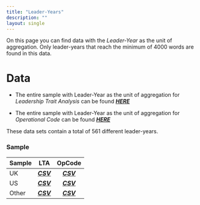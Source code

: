 ```yaml
---
title: "Leader-Years"
description: ""
layout: single
---
```



On this page you can find data with the *Leader-Year* as the unit of aggregation. Only leader-years that reach the minimum of 4000 words are found in this data.

# Data

* The entire sample with Leader-Year as the unit of aggregation for *Leadership Trait Analysis* can be found [**_HERE_**](https://raw.githubusercontent.com/JELambert/Psych_Agg/master/data/csv/year_lta.csv)

* The entire sample with Leader-Year as the unit of aggregation for *Operational Code* can be found [**_HERE_**](https://raw.githubusercontent.com/JELambert/Psych_Agg/master/data/csv/year_opcode.csv)

These data sets contain a total of 561 different leader-years.

### Sample

| Sample |                             LTA                            |                             OpCode                            |
|--------|:----------------------------------------------------------:|:-------------------------------------------------------------:|
|   UK   |   [**_CSV_**](https://raw.githubusercontent.com/JELambert/Psych_Agg/master/data/csv/uk_year_lta.csv)  |   [**_CSV_**](https://raw.githubusercontent.com/JELambert/Psych_Agg/master/data/csv/uk_year_opcode.csv)  |
|   US   |   [**_CSV_**](https://raw.githubusercontent.com/JELambert/Psych_Agg/master/data/csv/us_year_lta.csv)  |   [**_CSV_**](https://raw.githubusercontent.com/JELambert/Psych_Agg/master/data/csv/us_year_opcode.csv)  |
| Other  | [**_CSV_**](https://raw.githubusercontent.com/JELambert/Psych_Agg/master/data/csv/other_year_lta.csv) | [**_CSV_**](https://raw.githubusercontent.com/JELambert/Psych_Agg/master/data/csv/other_year_opcode.csv) |

